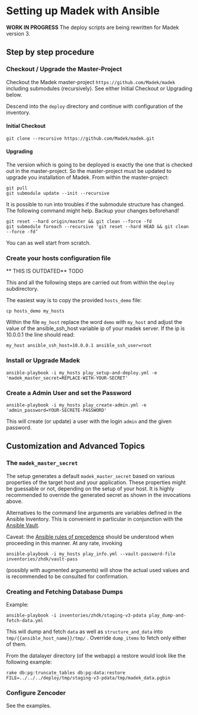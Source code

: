 Setting up Madek with Ansible
=============================

**WORK IN PROGRESS** The deploy scripts are being rewritten for Madek version 3.

Step by step procedure
----------------------

### Checkout / Upgrade the Master-Project

Checkout the Madek master-project `https://github.com/Madek/madek` including
submodules (recursively). See either Initial Checkout or Upgrading below.

Descend into the `deploy` directory and continue with configuration of the
inventory.

#### Initial Checkout

    git clone --recursive https://github.com/Madek/madek.git

#### Upgrading

The version which is going to be deployed is exactly the one that is checked
out in the master-project. So the master-project must be updated to upgrade
you installation of Madek. From within the master-project:

    git pull
    git submodule update --init --recursive

It is possible to run into troubles if the submodule structure has changed. The
following command might help. Backup your changes beforehand!

    git reset --hard origin/master && git clean --force -fd
    git submodule foreach --recursive 'git reset --hard HEAD && git clean --force -fd’

You can as well start from scratch.


### Create your hosts configuration file

** THIS IS OUTDATED**
TODO

This and all the following steps are carried out from within the `deploy`
subdirectory.

The easiest way is to copy the provided `hosts_demo` file:

    cp hosts_demo my_hosts

Within the file `my_host` replace the word `demo` with `my_host` and adjust the
value of the ansible_ssh_host variable  ip of your madek server. If the ip is
10.0.0.1 the line should read:

    my_host ansible_ssh_host=10.0.0.1 ansible_ssh_user=root


### Install or Upgrade Madek

    ansible-playbook -i my_hosts play_setup-and-deploy.yml -e 'madek_master_secret=REPLACE-WITH-YOUR-SECRET'


### Create a Admin User and set the Password

    ansible-playbook -i my_hosts play_create-admin.yml -e 'admin_password=YOUR-SECRETE-PASSWORD'

This will create (or update) a user with the login `admin` and the given
password.


Customization and Advanced Topics
---------------------------------

### The `madek_master_secret`

The setup generates a default `madek_master_secret` based on various properties
of the target host and your application. These properties might be guessable or
not, depending on the setup of your host. It is highly recommended to override
the generated secret as shown in the invocations above.

Alternatives to the command line arguments are variables defined in the Ansible
Inventory. This is convenient in particular in conjunction with the [Ansible
Vault].

Caveat: the [Ansible rules of precedence] should be understood when proceeding
in this manner. At any rate, invoking

    ansible-playbook -i my_hosts play_info.yml --vault-password-file inventories/zhdk/vault-pass

(possibly with augmented arguments) will show the actual used values and
is recommended to be consulted for confirmation.

  [Ansible rules of precedence]: http://docs.ansible.com/ansible/playbooks_variables.html#variable-precedence-where-should-i-put-a-variable
  [Ansible Vault]: http://docs.ansible.com/ansible/playbooks_vault.html


### Creating and Fetching Database Dumps

Example:

    ansible-playbook -i inventories/zhdk/staging-v3-pdata play_dump-and-fetch-data.yml


This will dump and fetch `data` as well as `structure_and_data` into
`tmp/{{ansible_host_name}}/tmp/` . Override `dump_items` to fetch only either
of them.

From the datalayer directory (of the webapp) a restore would look like the
following example:

    rake db:pg:truncate_tables db:pg:data:restore FILE=../../../deploy/tmp/staging-v3-pdata/tmp/madek_data.pgbin




### Configure Zencoder

See the examples.

